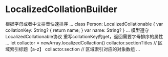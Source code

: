 # LocalizedCollationBuilder
根据字母或者中文拼音快速排序
...
class Person: LocalizedCollationable {
  var collationKey: String? {
    return name;
  }
  var name: String?
}
...
模型遵守LocalizedCollationable协议
重写collationKey的get，返回需要字母排序的属性
...
let collactor = newArray.localizedCollaction()
collactor.sectionTitles // 区域索引标题【a-z】
collactor.section  // 区域索引对应的对象数组
...
